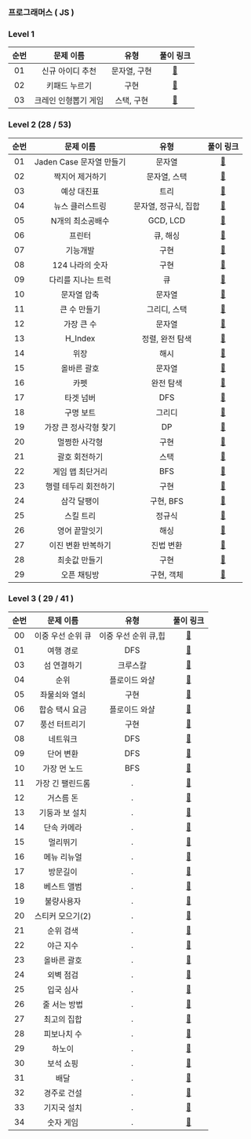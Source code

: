 ### 프로그래머스 ( JS )

### Level 1

| 순번 |      문제 이름       |     유형     |                                                                             풀이 링크                                                                              |
| :--: | :------------------: | :----------: | :----------------------------------------------------------------------------------------------------------------------------------------------------------------: |
|  01  |   신규 아이디 추천   | 문자열, 구현 |          [🔗](https://github.com/dongwonnn/Algorithm/blob/master/programmers/Level1/%EC%8B%A0%EA%B7%9C_%EC%95%84%EC%9D%B4%EB%94%94_%EC%B6%94%EC%B2%9C.md)          |
|  02  |    키패드 누르기     |     구현     |               [🔗](https://github.com/dongwonnn/Algorithm/blob/master/programmers/Level1/%ED%82%A4%ED%8C%A8%EB%93%9C_%EB%88%84%EB%A5%B4%EA%B8%B0.md)               |
|  03  | 크레인 인형뽑기 게임 |  스택, 구현  | [🔗](https://github.com/dongwonnn/Algorithm/blob/master/programmers/Level1/%ED%81%AC%EB%A0%88%EC%9D%B8_%EC%9D%B8%ED%98%95%EB%BD%91%EA%B8%B0_%EA%B2%8C%EC%9E%84.md) |

### Level 2 (28 / 53)

| 순번 |        문제 이름         |         유형         |                                                                              풀이 링크                                                                              |
| :--: | :----------------------: | :------------------: | :-----------------------------------------------------------------------------------------------------------------------------------------------------------------: |
|  01  | Jaden Case 문자열 만들기 |        문자열        |            [🔗](https://github.com/dongwonnn/Algorithm/blob/master/programmers/Levle2/Jaden_%EB%AC%B8%EC%9E%90%EC%97%B4_%EB%A7%8C%EB%93%A4%EA%B8%B0.md)             |
|  02  |     짝지어 제거하기      |     문자열, 스택     |           [🔗](https://github.com/dongwonnn/Algorithm/blob/master/programmers/Levle2/%EC%A7%9D%EC%A7%80%EC%96%B4_%EC%A0%9C%EA%B1%B0%ED%95%98%EA%B8%B0.md)           |
|  03  |       예상 대진표        |         트리         |                    [🔗](https://github.com/dongwonnn/Algorithm/blob/master/programmers/Levle2/%EC%98%88%EC%83%81_%EB%8C%80%EC%A7%84%ED%91%9C.md)                    |
|  04  |     뉴스 클러스트링      | 문자열, 정규식, 집합 |           [🔗](https://github.com/dongwonnn/Algorithm/blob/master/programmers/Levle2/%EB%89%B4%EC%8A%A4_%ED%81%B4%EB%9F%AC%EC%8A%A4%ED%8A%B8%EB%A7%81.md)           |
|  05  |     N개의 최소공배수     |       GCD, LCD       |          [🔗](https://github.com/dongwonnn/Algorithm/blob/master/programmers/Levle2/N%EA%B0%9C%EC%9D%98_%EC%B5%9C%EC%86%8C%EA%B3%B5%EB%B0%B0%EC%88%98.md)           |
|  06  |          프린터          |       큐, 해싱       |                             [🔗](https://github.com/dongwonnn/Algorithm/blob/master/programmers/Levle2/%ED%94%84%EB%A6%B0%ED%84%B0.md)                              |
|  07  |         기능개발         |         구현         |                         [🔗](https://github.com/dongwonnn/Algorithm/blob/master/programmers/Levle2/%EA%B8%B0%EB%8A%A5%EA%B0%9C%EB%B0%9C.md)                         |
|  08  |     124 나라의 숫자      |         구현         |                  [🔗](https://github.com/dongwonnn/Algorithm/blob/master/programmers/Levle2/124_%EB%82%98%EB%9D%BC%EC%9D%98_%EC%88%AB%EC%9E%90.md)                  |
|  09  |    다리를 지나는 트럭    |          큐          |      [🔗](https://github.com/dongwonnn/Algorithm/blob/master/programmers/Levle2/%EB%8B%A4%EB%A6%AC%EB%A5%BC_%EC%A7%80%EB%82%98%EB%8A%94_%ED%8A%B8%EB%9F%AD.md)      |
|  10  |       문자열 압축        |        문자열        |                    [🔗](https://github.com/dongwonnn/Algorithm/blob/master/programmers/Levle2/%EB%AC%B8%EC%9E%90%EC%97%B4_%EC%95%95%EC%B6%95.md)                    |
|  11  |       큰 수 만들기       |     그리디, 스택     |                   [🔗](https://github.com/dongwonnn/Algorithm/blob/master/programmers/Levle2/%ED%81%B0_%EC%88%98_%EB%A7%8C%EB%93%A4%EA%B8%B0.md)                    |
|  12  |        가장 큰 수        |        문자열        |                        [🔗](https://github.com/dongwonnn/Algorithm/blob/master/programmers/Levle2/%EA%B0%80%EC%9E%A5_%ED%81%B0%EC%88%98.md)                         |
|  13  |         H_Index          |   정렬, 완전 탐색    |                                       [🔗](https://github.com/dongwonnn/Algorithm/blob/master/programmers/Levle2/H_Index.md)                                        |
|  14  |           위장           |         해시         |                                  [🔗](https://github.com/dongwonnn/Algorithm/blob/master/programmers/Levle2/%EC%9C%84%EC%9E%A5.md)                                  |
|  15  |       올바른 괄호        |        문자열        |                    [🔗](https://github.com/dongwonnn/Algorithm/blob/master/programmers/Levle2/%EC%98%AC%EB%B0%94%EB%A5%B8_%EA%B4%84%ED%98%B8.md)                    |
|  16  |           카펫           |      완전 탐색       |                                  [🔗](https://github.com/dongwonnn/Algorithm/blob/master/programmers/Levle2/%EC%B9%B4%ED%8E%AB.md)                                  |
|  17  |        타겟 넘버         |         DFS          |                        [🔗](https://github.com/dongwonnn/Algorithm/blob/master/programmers/Levle2/%ED%83%80%EA%B2%9F_%EB%84%98%EB%B2%84.md)                         |
|  18  |        구명 보트         |        그리디        |                        [🔗](https://github.com/dongwonnn/Algorithm/blob/master/programmers/Levle2/%EA%B5%AC%EB%AA%85_%EB%B3%B4%ED%8A%B8.md)                         |
|  19  |  가장 큰 정사각형 찾기   |          DP          | [🔗](https://github.com/dongwonnn/Algorithm/blob/master/programmers/Levle2/%EA%B0%80%EC%9E%A5_%ED%81%B0_%EC%A0%95%EC%82%AC%EA%B0%81%ED%98%95_%EC%B0%BE%EA%B8%B0.md) |
|  20  |      멀쩡한 사각형       |         구현         |               [🔗](https://github.com/dongwonnn/Algorithm/blob/master/programmers/Levle2/%EB%A9%80%EC%A9%A1%ED%95%9C_%EC%82%AC%EA%B0%81%ED%98%95.md)                |
|  21  |      괄호 회전하기       |         스택         |               [🔗](https://github.com/dongwonnn/Algorithm/blob/master/programmers/Levle2/%EA%B4%84%ED%98%B8_%ED%9A%8C%EC%A0%84%ED%95%98%EA%B8%B0.md)                |
|  22  |     게임 맵 최단거리     |         BFS          |          [🔗](https://github.com/dongwonnn/Algorithm/blob/master/programmers/Levle2/%EA%B2%8C%EC%9E%84_%EB%A7%B5_%EC%B5%9C%EB%8B%A8%EA%B1%B0%EB%A6%AC.md)           |
|  23  |   행렬 테두리 회전하기   |         구현         | [🔗](https://github.com/dongwonnn/Algorithm/blob/master/programmers/Levle2/%ED%96%89%EB%A0%AC_%ED%85%8C%EB%91%90%EB%A6%AC_%ED%9A%8C%EC%A0%84%ED%95%98%EA%B8%B0.md)  |
|  24  |       삼각 달팽이        |      구현, BFS       |                    [🔗](https://github.com/dongwonnn/Algorithm/blob/master/programmers/Levle2/%EC%82%BC%EA%B0%81_%EB%8B%AC%ED%8C%BD%EC%9D%B4.md)                    |
|  25  |        스킬 트리         |        정규식        |               [🔗](https://github.com/dongwonnn/Algorithm/blob/master/programmers/Levle2/%EC%98%81%EC%96%B4_%EB%81%9D%EB%A7%90%EC%9E%87%EA%B8%B0.md)                |
|  26  |      영어 끝말잇기       |         해싱         |               [🔗](https://github.com/dongwonnn/Algorithm/blob/master/programmers/Levle2/%EC%98%81%EC%96%B4_%EB%81%9D%EB%A7%90%EC%9E%87%EA%B8%B0.md)                |
|  27  |    이진 변환 반복하기    |      진법 변환       |      [🔗](https://github.com/dongwonnn/Algorithm/blob/master/programmers/Levle2/%EC%9D%B4%EC%A7%84_%EB%B3%80%ED%99%98_%EB%B0%98%EB%B3%B5%ED%95%98%EA%B8%B0.md)      |
|  28  |      최솟값 만들기       |         구현         |               [🔗](https://github.com/dongwonnn/Algorithm/blob/master/programmers/Levle2/%EC%B5%9C%EC%86%9F%EA%B0%92_%EB%A7%8C%EB%93%A4%EA%B8%B0.md)                |
|  29  |       오픈 채팅방        |      구현, 객체      |                    [🔗](https://github.com/dongwonnn/Algorithm/blob/master/programmers/Levle2/%EC%98%A4%ED%94%88_%EC%B1%84%ED%8C%85%EB%B0%A9.md)                    |

### Level 3 ( 29 / 41 )

| 순번 |     문제 이름     |         유형         |                                                                    풀이 링크                                                                     |
| :--: | :---------------: | :------------------: | :----------------------------------------------------------------------------------------------------------------------------------------------: |
|  00  | 이중 우선 순위 큐 | 이중 우선 순위 큐,힙 |  [🔗](https://github.com/dongwonnn/Algorithm/blob/master/programmers/Level3/%EC%9D%B4%EC%A4%91%EC%9A%B0%EC%84%A0%EC%88%9C%EC%9C%84%ED%81%90.md)  |
|  01  |     여행 경로     |         DFS          |               [🔗](https://github.com/dongwonnn/Algorithm/blob/master/programmers/Level3/%EC%97%AC%ED%96%89_%EA%B2%BD%EB%A1%9C.md)               |
|  03  |    섬 연결하기    |       크루스칼       |          [🔗](https://github.com/dongwonnn/Algorithm/blob/master/programmers/Level3/%EC%84%AC_%EC%97%B0%EA%B2%B0%ED%95%98%EA%B8%B0.md)           |
|  04  |       순위        |    플로이드 와샬     |                        [🔗](https://github.com/dongwonnn/Algorithm/blob/master/programmers/Level3/%EC%88%9C%EC%9C%84.md)                         |
|  05  |   좌물쇠와 열쇠   |         구현         |      [🔗](https://github.com/dongwonnn/Algorithm/blob/master/programmers/Level3/%EC%9E%90%EB%AC%BC%EC%87%A0%EC%99%80_%EC%97%B4%EC%87%A0.md)      |
|  06  |  합승 택시 요금   |    플로이드 와샬     |     [🔗](https://github.com/dongwonnn/Algorithm/blob/master/programmers/Level3/%ED%95%A9%EC%8A%B9_%ED%83%9D%EC%8B%9C_%EC%9A%94%EA%B8%88.md)      |
|  07  |   풍선 터트리기   |         구현         |      [🔗](https://github.com/dongwonnn/Algorithm/blob/master/programmers/Level3/%ED%92%8D%EC%84%A0%ED%84%B0%ED%8A%B8%EB%A6%AC%EA%B8%B0.md)       |
|  08  |     네트워크      |         DFS          |               [🔗](https://github.com/dongwonnn/Algorithm/blob/master/programmers/Level3/%EB%84%A4%ED%8A%B8%EC%9B%8C%ED%81%AC.md)                |
|  09  |     단어 변환     |         DFS          |               [🔗](https://github.com/dongwonnn/Algorithm/blob/master/programmers/Level3/%EB%8B%A8%EC%96%B4_%EB%B3%80%ED%99%98.md)               |
|  10  |   가장 먼 노드    |         BFS          |          [🔗](https://github.com/dongwonnn/Algorithm/blob/master/programmers/Level3/%EA%B0%80%EC%9E%A5_%EB%A8%BC_%EB%85%B8%EB%93%9C.md)          |
|  11  | 가장 긴 팰린드롬  |          .           | [🔗](https://github.com/dongwonnn/Algorithm/blob/master/programmers/Level3/%EA%B0%80%EC%9E%A5_%EA%B8%B4_%ED%8C%B0%EB%A6%B0%EB%93%9C%EB%A1%AC.md) |
|  12  |     거스름 돈     |          .           | [🔗](https://github.com/dongwonnn/Algorithm/blob/master/programmers/Level3/%EA%B0%80%EC%9E%A5_%EA%B8%B4_%ED%8C%B0%EB%A6%B0%EB%93%9C%EB%A1%AC.md) |
|  13  |  기둥과 보 설치   |          .           |     [🔗](https://github.com/dongwonnn/Algorithm/blob/master/programmers/Level3/%EA%B8%B0%EB%91%A5%EA%B3%BC_%EB%B3%B4_%EC%84%A4%EC%B9%98.md)      |
|  14  |    단속 카메라    |          .           |           [🔗](https://github.com/dongwonnn/Algorithm/blob/master/programmers/Level3/%EB%8B%A8%EC%86%8D%EC%B9%B4%EB%A9%94%EB%9D%BC.md)           |
|  15  |     멀리뛰기      |          .           |               [🔗](https://github.com/dongwonnn/Algorithm/blob/master/programmers/Level3/%EB%A9%80%EB%A6%AC%EB%9B%B0%EA%B8%B0.md)                |
|  16  |    메뉴 리뉴얼    |          .           |           [🔗](https://github.com/dongwonnn/Algorithm/blob/master/programmers/Level3/%EB%A9%94%EB%89%B4%EB%A6%AC%EB%89%B4%EC%96%BC.md)           |
|  17  |     방문길이      |          .           |               [🔗](https://github.com/dongwonnn/Algorithm/blob/master/programmers/Level3/%EB%B0%A9%EB%AC%B8%EA%B8%B8%EC%9D%B4.md)                |
|  18  |    베스트 앨범    |          .           |           [🔗](https://github.com/dongwonnn/Algorithm/blob/master/programmers/Level3/%EB%B2%A0%EC%8A%A4%ED%8A%B8%EC%95%A8%EB%B2%94.md)           |
|  19  |    불량사용자     |          .           |           [🔗](https://github.com/dongwonnn/Algorithm/blob/master/programmers/Level3/%EB%B6%88%EB%9F%89%EC%82%AC%EC%9A%A9%EC%9E%90.md)           |
|  20  | 스티커 모으기(2)  |          .           |  [🔗](<https://github.com/dongwonnn/Algorithm/blob/master/programmers/Level3/%EC%8A%A4%ED%8B%B0%EC%BB%A4_%EB%AA%A8%EC%9C%BC%EA%B8%B0%20(2).md>)  |
|  21  |     순위 검색     |          .           |               [🔗](https://github.com/dongwonnn/Algorithm/blob/master/programmers/Level3/%EC%88%9C%EC%9C%84%EA%B2%80%EC%83%89.md)                |
|  22  |     야근 지수     |          .           |               [🔗](https://github.com/dongwonnn/Algorithm/blob/master/programmers/Level3/%EC%95%BC%EA%B7%BC_%EC%A7%80%EC%88%98.md)               |
|  23  |    올바른 괄호    |          .           |          [🔗](https://github.com/dongwonnn/Algorithm/blob/master/programmers/Level3/%EC%98%AC%EB%B0%94%EB%A5%B8_%EA%B4%84%ED%98%B8.md)           |
|  24  |     외벽 점검     |          .           |               [🔗](https://github.com/dongwonnn/Algorithm/blob/master/programmers/Level3/%EC%99%B8%EB%B2%BD_%EC%A0%90%EA%B2%80.md)               |
|  25  |     입국 심사     |          .           |               [🔗](https://github.com/dongwonnn/Algorithm/blob/master/programmers/Level3/%EC%9E%85%EA%B5%AD%EC%8B%AC%EC%82%AC.md)                |
|  26  |   줄 서는 방법    |          .           |          [🔗](https://github.com/dongwonnn/Algorithm/blob/master/programmers/Level3/%EC%A4%84_%EC%84%9C%EB%8A%94_%EB%B0%A9%EB%B2%95.md)          |
|  27  |    최고의 집합    |          .           |          [🔗](https://github.com/dongwonnn/Algorithm/blob/master/programmers/Level3/%EC%B5%9C%EA%B3%A0%EC%9D%98_%EC%A7%91%ED%95%A9.md)           |
|  28  |    피보나치 수    |          .           |          [🔗](https://github.com/dongwonnn/Algorithm/blob/master/programmers/Level3/%ED%94%BC%EB%B3%B4%EB%82%98%EC%B9%98_%EC%88%98.md)           |
|  29  |      하노이       |          .           |                    [🔗](https://github.com/dongwonnn/Algorithm/blob/master/programmers/Level3/%ED%95%98%EB%85%B8%EC%9D%B4.md)                    |
|  30  |     보석 쇼핑     |          .           |               [🔗](https://github.com/dongwonnn/Algorithm/blob/master/programmers/Level3/%EB%B3%B4%EC%84%9D_%EC%87%BC%ED%95%91.md)               |
|  31  |       배달        |          .           |                        [🔗](https://github.com/dongwonnn/Algorithm/blob/master/programmers/Level3/%EB%B0%B0%EB%8B%AC.md)                         |
|  32  |    경주로 건설    |          .           |          [🔗](https://github.com/dongwonnn/Algorithm/blob/master/programmers/Level3/%EA%B2%BD%EC%A3%BC%EB%A1%9C_%EA%B1%B4%EC%84%A4.md)           |
|  33  |    기지국 설치    |          .           |          [🔗](https://github.com/dongwonnn/Algorithm/blob/master/programmers/Level3/%EA%B8%B0%EC%A7%80%EA%B5%AD_%EC%84%A4%EC%B9%98.md)           |
|  34  |     숫자 게임     |          .           |               [🔗](https://github.com/dongwonnn/Algorithm/blob/master/programmers/Level3/%EC%88%AB%EC%9E%90_%EA%B2%8C%EC%9E%84.md)               |
